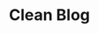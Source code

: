 ---
title:			"Clean Blog"
slug:			clean-blog
src:			/template-overviews/clean-blog
categories:		template landing-pages blogs full-websites featured popular
description:	"A clean, Bootstrap blog theme ready to hook into your favorite CMS or blogging platform."
bump:			"A clean blog theme."
img-src:		/img/templates/clean-blog.jpg
img-desc:		"Free Bootstrap Blog Theme - Start Bootstrap"
layout:			template-overview

meta-title: "Clean Blog - Bootstrap Blog Theme"
meta-description: "A free Bootstrap blog theme perfect for personal blogs. All Start Bootstrap templates are free to download and open source."

features:
  - Fully responsive
  - Modern design with a subtle splash of color (which is easy to customize, especially with LESS!)
  - Distraction free blog text optimized for legibility with a menu bar interface that conveniently appears when you scroll up!
  - Working PHP contact form with validation - just add your email address to the PHP file included
  - Footer with social links and copyright information
  - LESS files included for deeper customization options

long-description: "Clean blog is a carefully styled Bootstrap blog theme that is perfect for personal or company blogs. This theme features four HTML pages including a blog index, an about page, a sample post, and a contact page."

alt-version:		"yes"
alt-jekyll:			"https://github.com/BlackrockDigital/startbootstrap-clean-blog-jekyll"

user-version:		"yes"
user-ghost:			"https://github.com/Devahoy/ghostahoy"
user-wordpress:		"https://github.com/deviodigital/cleanblog"
user-blogger:		"https://github.com/abhibagul/Clean-Blog-Bootstrap-template-Blogger-Version"
user-anchor:		"https://github.com/Th3f/Basic"

v4-version:			"yes"
alt-v4:				"https://github.com/BlackrockDigital/startbootstrap-clean-blog/archive/v4-dev.zip"

redirect_from:
  - /clean-blog/
  - /downloads/clean-blog.zip/
  - /templates/clean-blog/
---